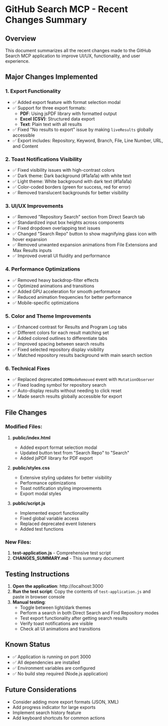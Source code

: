 # GitHub Search MCP - Recent Changes Summary

## Overview
This document summarizes all the recent changes made to the GitHub Search MCP application to improve UI/UX, functionality, and user experience.

## Major Changes Implemented

### 1. **Export Functionality**
- ✅ Added export feature with format selection modal
- ✅ Support for three export formats:
  - **PDF**: Using jsPDF library with formatted output
  - **Excel (CSV)**: Structured data export
  - **Text**: Plain text with all results
- ✅ Fixed "No results to export" issue by making `liveResults` globally accessible
- ✅ Export includes: Repository, Keyword, Branch, File, Line Number, URL, and Content

### 2. **Toast Notifications Visibility**
- ✅ Fixed visibility issues with high-contrast colors
- ✅ Dark theme: Dark background (#1a1a1a) with white text
- ✅ Light theme: White background with dark text (#1a1a1a)
- ✅ Color-coded borders (green for success, red for error)
- ✅ Removed translucent backgrounds for better visibility

### 3. **UI/UX Improvements**
- ✅ Removed "Repository Search" section from Direct Search tab
- ✅ Standardized input box heights across components
- ✅ Fixed dropdown overlapping text issues
- ✅ Changed "Search Repo" button to show magnifying glass icon with hover expansion
- ✅ Removed unwanted expansion animations from File Extensions and Max Results inputs
- ✅ Improved overall UI fluidity and performance

### 4. **Performance Optimizations**
- ✅ Removed heavy backdrop-filter effects
- ✅ Optimized animations and transitions
- ✅ Added GPU acceleration for smooth performance
- ✅ Reduced animation frequencies for better performance
- ✅ Mobile-specific optimizations

### 5. **Color and Theme Improvements**
- ✅ Enhanced contrast for Results and Program Log tabs
- ✅ Different colors for each result matching set
- ✅ Added colored outlines to differentiate tabs
- ✅ Improved spacing between search results
- ✅ Fixed selected repository display visibility
- ✅ Matched repository results background with main search section

### 6. **Technical Fixes**
- ✅ Replaced deprecated `DOMNodeRemoved` event with `MutationObserver`
- ✅ Fixed loading symbol for repository search
- ✅ Auto-display results without needing to click reset
- ✅ Made search results globally accessible for export

## File Changes

### Modified Files:
1. **public/index.html**
   - Added export format selection modal
   - Updated button text from "Search Repo" to "Search"
   - Added jsPDF library for PDF export

2. **public/styles.css**
   - Extensive styling updates for better visibility
   - Performance optimizations
   - Toast notification styling improvements
   - Export modal styles

3. **public/script.js**
   - Implemented export functionality
   - Fixed global variable access
   - Replaced deprecated event listeners
   - Added test functions

### New Files:
1. **test-application.js** - Comprehensive test script
2. **CHANGES_SUMMARY.md** - This summary document

## Testing Instructions

1. **Open the application**: http://localhost:3000
2. **Run the test script**: Copy the contents of `test-application.js` and paste in browser console
3. **Manual testing**:
   - Toggle between light/dark themes
   - Perform a search in both Direct Search and Find Repository modes
   - Test export functionality after getting search results
   - Verify toast notifications are visible
   - Check all UI animations and transitions

## Known Status
- ✅ Application is running on port 3000
- ✅ All dependencies are installed
- ✅ Environment variables are configured
- ✅ No build step required (Node.js application)

## Future Considerations
- Consider adding more export formats (JSON, XML)
- Add progress indicator for large exports
- Implement search history feature
- Add keyboard shortcuts for common actions 
